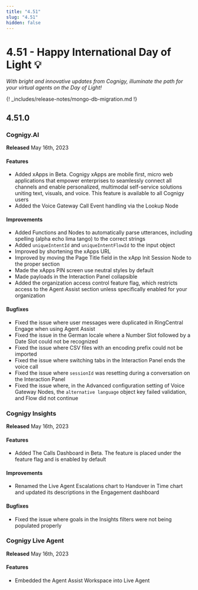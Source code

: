 ```yaml
---
title: "4.51"
slug: "4.51"
hidden: false
---
```


# 4.51 - Happy International Day of Light 💡

_With bright and innovative updates from Cognigy, illuminate the path for your virtual agents on the Day of Light!_

{! _includes/release-notes/mongo-db-migration.md !}

## 4.51.0

### Cognigy.AI

**Released** May 16th, 2023

#### Features

- Added xApps in Beta. Cognigy xApps are mobile first, micro web applications that empower enterprises to seamlessly connect all channels and enable personalized, multimodal self-service solutions uniting text, visuals, and voice. This feature is available to all Cognigy users
- Added the Voice Gateway Call Event handling via the Lookup Node

#### Improvements

- Added Functions and Nodes to automatically parse utterances, including spelling (alpha echo lima tango) to the correct strings
- Added `uniqueIntentId` and `uniqueIntentFlowId` to the input object
- Improved by shortening the xApps URL
- Improved by moving the Page Title field in the xApp Init Session Node to the proper section
- Made the xApps PIN screen use neutral styles by default
- Made payloads in the Interaction Panel collapsible
- Added the organization access control feature flag, which restricts access to the Agent Assist section unless specifically enabled for your organization 

#### Bugfixes

- Fixed the issue where user messages were duplicated in RingCentral Engage when using Agent Assist
- Fixed the issue in the German locale where a Number Slot followed by a Date Slot could not be recognized
- Fixed the issue where CSV files with an encoding prefix could not be imported
- Fixed the issue where switching tabs in the Interaction Panel ends the voice call
- Fixed the issue where `sessionId` was resetting during a conversation on the Interaction Panel
- Fixed the issue where, in the Advanced configuration setting of Voice Gateway Nodes, the `alternative language` object key failed validation, and Flow did not continue

### Cognigy Insights

**Released** May 16th, 2023

#### Features

- Added The Calls Dashboard in Beta. The feature is placed under the feature flag and is enabled by default

#### Improvements

- Renamed the Live Agent Escalations chart to Handover in Time chart and updated its descriptions in the Engagement dashboard

#### Bugfixes

- Fixed the issue where goals in the Insights filters were not being populated properly

### Cognigy Live Agent

**Released** May 16th, 2023

#### Features

- Embedded the Agent Assist Workspace into Live Agent
